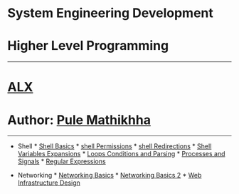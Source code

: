 # System Engineering Development
# Higher Level Programming
---
# [ALX](https://www.alxafrica.com)
# Author: [Pule Mathikhha](https://pulemathikha.wordpress.com)

---
* Shell
        * [Shell Basics](https://github.com/TheeKingZa/alx-system_engineering-devops/tree/master/0x00-shell_basics/README.md)
        * [shell Permissions](https://github.com/TheeKingZa/alx-system_engineering-devops/tree/master/0x01-shell_permissions/README.md)
        * [shell Redirections](https://github.com/TheeKingZa/alx-system_engineering-devops/tree/master/0x02-shell_redirections/README.md)
        * [Shell Variables Expansions](https://github.com/TheeKingZa/alx-system_engineering-devops/tree/master/0x03-shell_variables_expansions/README.md)
        * [Loops Conditions and Parsing](https://github.com/TheeKingZa/alx-system_engineering-devops/tree/master/0x04-loops_conditions_and_parsing/README.md)
        * [Processes and Signals](https://github.com/TheeKingZa/alx-system_engineering-devops/tree/master/0x05-processes_and_signals/README.md)
        * [Regular Expressions](https://github.com/TheeKingZa/alx-system_engineering-devops/tree/master/0x06-regular_expressions/README.md)

* Networking
        * [Networking Basics](https://github.com/TheeKingZa/alx-system_engineering-devops/tree/master/0x07-networking_basics/README.md)
        * [Networking Basics 2](https://github.com/TheeKingZa/alx-system_engineering-devops/tree/master/0x08-networking_basics_2/README.md)
        * [Web Infrastructure Design](https://github.com/TheeKingZa/alx-system_engineering-devops/tree/master/0x09-web_infrastructure_design/README.md)









